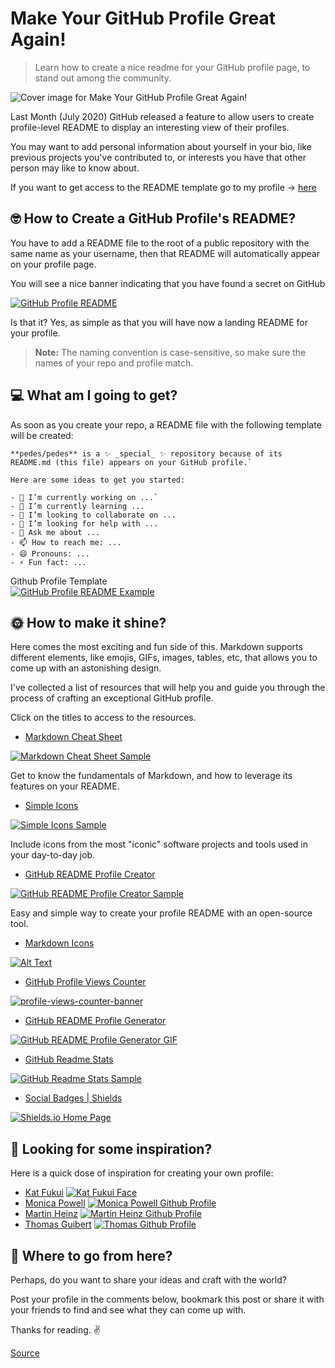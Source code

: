 # Make Your GitHub Profile Great Again!

> Learn how to create a nice readme for your GitHub profile page, to stand out among the community.

![Cover image for Make Your GitHub Profile Great Again!](https://res.cloudinary.com/practicaldev/image/fetch/s--haZRck47--/c_imagga_scale,f_auto,fl_progressive,h_420,q_auto,w_1000/https://dev-to-uploads.s3.amazonaws.com/i/i0ns0bcvrp7ve6myt797.png)

Last Month \(July 2020\) GitHub released a feature to allow users to create profile-level README to display an interesting view of their profiles.

You may want to add personal information about yourself in your bio, like previous projects you've contributed to, or interests you have that other person may like to know about.

If you want to get access to the README template go to my profile -&gt; [here](https://github.com/pedes)

## 🤓 **How to Create a GitHub Profile's README?**

You have to add a README file to the root of a public repository with the same name as your username, then that README will automatically appear on your profile page.

You will see a nice banner indicating that you have found a secret on GitHub

[![GitHub Profile README](https://res.cloudinary.com/practicaldev/image/fetch/s--dI0W4Tpt--/c_limit%2Cf_auto%2Cfl_progressive%2Cq_auto%2Cw_880/https://dev-to-uploads.s3.amazonaws.com/i/lexwdk7gc5rx6srgz6ou.png)](https://res.cloudinary.com/practicaldev/image/fetch/s--dI0W4Tpt--/c_limit%2Cf_auto%2Cfl_progressive%2Cq_auto%2Cw_880/https://dev-to-uploads.s3.amazonaws.com/i/lexwdk7gc5rx6srgz6ou.png)

Is that it? Yes, as simple as that you will have now a landing README for your profile.

> **Note:** The naming convention is case-sensitive, so make sure the names of your repo and profile match.

## 💻 **What am I going to get?**

As soon as you create your repo, a README file with the following template will be created:

```text
**pedes/pedes** is a ✨ _special_ ✨ repository because of its README.md (this file) appears on your GitHub profile.`

Here are some ideas to get you started:

- 🔭 I’m currently working on ...`
- 🌱 I’m currently learning ...
- 👯 I’m looking to collaborate on ...
- 🤔 I’m looking for help with ...
- 💬 Ask me about ...
- 📫 How to reach me: ...
- 😄 Pronouns: ...
- ⚡ Fun fact: ...
```

Github Profile Template  
[![GitHub Profile README Example](https://res.cloudinary.com/practicaldev/image/fetch/s--KAdEGicI--/c_limit%2Cf_auto%2Cfl_progressive%2Cq_auto%2Cw_880/https://docs.github.com/assets/images/help/repository/profile-with-readme.png)](https://res.cloudinary.com/practicaldev/image/fetch/s--KAdEGicI--/c_limit%2Cf_auto%2Cfl_progressive%2Cq_auto%2Cw_880/https://docs.github.com/assets/images/help/repository/profile-with-readme.png)

## 🌞 **How to make it shine?**

Here comes the most exciting and fun side of this. Markdown supports different elements, like emojis, GIFs, images, tables, etc, that allows you to come up with an astonishing design.

I've collected a list of resources that will help you and guide you through the process of crafting an exceptional GitHub profile.

Click on the titles to access to the resources.

-   [Markdown Cheat Sheet](https://www.markdownguide.org/cheat-sheet/)

[![Markdown Cheat Sheet Sample](https://res.cloudinary.com/practicaldev/image/fetch/s--0h7zqV__--/c_limit%2Cf_auto%2Cfl_progressive%2Cq_auto%2Cw_880/https://dev-to-uploads.s3.amazonaws.com/i/ivasoqwzyf6xl8kku0ml.png)](https://res.cloudinary.com/practicaldev/image/fetch/s--0h7zqV__--/c_limit%2Cf_auto%2Cfl_progressive%2Cq_auto%2Cw_880/https://dev-to-uploads.s3.amazonaws.com/i/ivasoqwzyf6xl8kku0ml.png)

Get to know the fundamentals of Markdown, and how to leverage its features on your README.

-   [Simple Icons](https://simpleicons.org/)

[![Simple Icons Sample](https://res.cloudinary.com/practicaldev/image/fetch/s--QvpBv6-y--/c_limit%2Cf_auto%2Cfl_progressive%2Cq_auto%2Cw_880/https://dev-to-uploads.s3.amazonaws.com/i/gsk65ee0f2hik7oxsguf.png)](https://res.cloudinary.com/practicaldev/image/fetch/s--QvpBv6-y--/c_limit%2Cf_auto%2Cfl_progressive%2Cq_auto%2Cw_880/https://dev-to-uploads.s3.amazonaws.com/i/gsk65ee0f2hik7oxsguf.png)

Include icons from the most "iconic" software projects and tools used in your day-to-day job.

-   [GitHub README Profile Creator](https://github.com/rajk3770/Github-Profile-Readme-Creator)

[![GitHub README Profile Creator Sample](https://res.cloudinary.com/practicaldev/image/fetch/s--qh_a_nT7--/c_limit%2Cf_auto%2Cfl_progressive%2Cq_auto%2Cw_880/https://raw.githubusercontent.com/rajk3770/Github-Profile-Readme-Creator/master/screenshots/Profile.png)](https://res.cloudinary.com/practicaldev/image/fetch/s--qh_a_nT7--/c_limit%2Cf_auto%2Cfl_progressive%2Cq_auto%2Cw_880/https://raw.githubusercontent.com/rajk3770/Github-Profile-Readme-Creator/master/screenshots/Profile.png)

Easy and simple way to create your profile README with an open-source tool.

-   [Markdown Icons](https://gist.github.com/rxaviers/7360908)

[![Alt Text](https://res.cloudinary.com/practicaldev/image/fetch/s--PkdhBNaP--/c_limit%2Cf_auto%2Cfl_progressive%2Cq_auto%2Cw_880/https://dev-to-uploads.s3.amazonaws.com/i/u6h57wrwu12ew9gp68qb.png)](https://res.cloudinary.com/practicaldev/image/fetch/s--PkdhBNaP--/c_limit%2Cf_auto%2Cfl_progressive%2Cq_auto%2Cw_880/https://dev-to-uploads.s3.amazonaws.com/i/u6h57wrwu12ew9gp68qb.png)

-   [GitHub Profile Views Counter](https://github.com/arturssmirnovs/github-profile-views-counter)

[![profile-views-counter-banner](https://res.cloudinary.com/practicaldev/image/fetch/s--eZmeO8cn--/c_limit%2Cf_auto%2Cfl_progressive%2Cq_auto%2Cw_880/https://raw.githubusercontent.com/arturssmirnovs/github-profile-views-counter/master/banner.png)](https://res.cloudinary.com/practicaldev/image/fetch/s--eZmeO8cn--/c_limit%2Cf_auto%2Cfl_progressive%2Cq_auto%2Cw_880/https://raw.githubusercontent.com/arturssmirnovs/github-profile-views-counter/master/banner.png)

-   [GitHub README Profile Generator](https://github.com/arturssmirnovs/github-profile-readme-generator)

[![GitHub README Profile Generator GIF](https://camo.githubusercontent.com/34607ef851813101484b49c3a391faf3653cd143/68747470733a2f2f617274757273736d69726e6f76732e6769746875622e696f2f6769746875622d70726f66696c652d726561646d652d67656e657261746f722f696d616765732f6769662e6769663f763d313233)](https://camo.githubusercontent.com/34607ef851813101484b49c3a391faf3653cd143/68747470733a2f2f617274757273736d69726e6f76732e6769746875622e696f2f6769746875622d70726f66696c652d726561646d652d67656e657261746f722f696d616765732f6769662e6769663f763d313233)

-   [GitHub Readme Stats](https://github.com/anuraghazra/github-readme-stats)

[![GitHub Readme Stats Sample](https://camo.githubusercontent.com/5bfcb715afe67fc2e0174b0275ed2fe1a5ce1f32/68747470733a2f2f7265732e636c6f7564696e6172792e636f6d2f616e7572616768617a72612f696d6167652f75706c6f61642f76313539353137343533362f6772732d7468656d65735f6c34796e6a612e706e67)](https://camo.githubusercontent.com/5bfcb715afe67fc2e0174b0275ed2fe1a5ce1f32/68747470733a2f2f7265732e636c6f7564696e6172792e636f6d2f616e7572616768617a72612f696d6167652f75706c6f61642f76313539353137343533362f6772732d7468656d65735f6c34796e6a612e706e67)

-   [Social Badges \| Shields](https://shields.io/)

[![Shields.io Home Page](https://res.cloudinary.com/practicaldev/image/fetch/s--HC3hggrH--/c_limit%2Cf_auto%2Cfl_progressive%2Cq_auto%2Cw_880/https://dev-to-uploads.s3.amazonaws.com/i/bfx0ni1rzjqb3k819jh6.png)](https://res.cloudinary.com/practicaldev/image/fetch/s--HC3hggrH--/c_limit%2Cf_auto%2Cfl_progressive%2Cq_auto%2Cw_880/https://dev-to-uploads.s3.amazonaws.com/i/bfx0ni1rzjqb3k819jh6.png)

## 💫 **Looking for some inspiration?**

Here is a quick dose of inspiration for creating your own profile:

-   [Kat Fukui](https://github.com/katmeister) [![Kat Fukui Face](https://res.cloudinary.com/practicaldev/image/fetch/s--YgnHYjxX--/c_limit%2Cf_auto%2Cfl_progressive%2Cq_auto%2Cw_880/https://res.cloudinary.com/practicaldev/image/fetch/s--M-TxY9Vf--/c_limit%252Cf_auto%252Cfl_progressive%252Cq_auto%252Cw_880/https://dev-to-uploads.s3.amazonaws.com/i/3mholgldn3lloxjmu4r4.jpeg)](https://res.cloudinary.com/practicaldev/image/fetch/s--YgnHYjxX--/c_limit%2Cf_auto%2Cfl_progressive%2Cq_auto%2Cw_880/https://res.cloudinary.com/practicaldev/image/fetch/s--M-TxY9Vf--/c_limit%252Cf_auto%252Cfl_progressive%252Cq_auto%252Cw_880/https://dev-to-uploads.s3.amazonaws.com/i/3mholgldn3lloxjmu4r4.jpeg)
-   [Monica Powell](https://www.aboutmonica.com/blog/how-to-create-a-github-profile-readme) [![Monica Powell Github Profile](https://res.cloudinary.com/practicaldev/image/fetch/s--Jzq_Etea--/c_limit%2Cf_auto%2Cfl_progressive%2Cq_66%2Cw_880/https://www.aboutmonica.com/media/monica-github-readme-edit.gif)](https://res.cloudinary.com/practicaldev/image/fetch/s--Jzq_Etea--/c_limit%2Cf_auto%2Cfl_progressive%2Cq_66%2Cw_880/https://www.aboutmonica.com/media/monica-github-readme-edit.gif)
-   [Martin Heinz](https://github.com/MartinHeinz) [![Martin Heinz Github Profile](https://res.cloudinary.com/practicaldev/image/fetch/s--Vo_Bsfvs--/c_limit%2Cf_auto%2Cfl_progressive%2Cq_auto%2Cw_880/https://miro.medium.com/max/2426/1%2ANBUfL7eDm8ednodVwWbFDw.png)](https://res.cloudinary.com/practicaldev/image/fetch/s--Vo_Bsfvs--/c_limit%2Cf_auto%2Cfl_progressive%2Cq_auto%2Cw_880/https://miro.medium.com/max/2426/1%2ANBUfL7eDm8ednodVwWbFDw.png)
-   [Thomas Guibert](https://github.com/thmsgbrt) [![Thomas Github Profile](https://res.cloudinary.com/practicaldev/image/fetch/s--ZXQ9S8CD--/c_limit%2Cf_auto%2Cfl_progressive%2Cq_auto%2Cw_880/https://miro.medium.com/max/2556/1%2AZggRWyvgxX417fUi7goosQ.png)](https://res.cloudinary.com/practicaldev/image/fetch/s--ZXQ9S8CD--/c_limit%2Cf_auto%2Cfl_progressive%2Cq_auto%2Cw_880/https://miro.medium.com/max/2556/1%2AZggRWyvgxX417fUi7goosQ.png)

## 🏃 **Where to go from here?**

Perhaps, do you want to share your ideas and craft with the world?

Post your profile in the comments below, bookmark this post or share it with your friends to find and see what they can come up with.

Thanks for reading. ✌️

[Source](https://dev.to/pedes/make-your-github-profile-great-again-oan)
